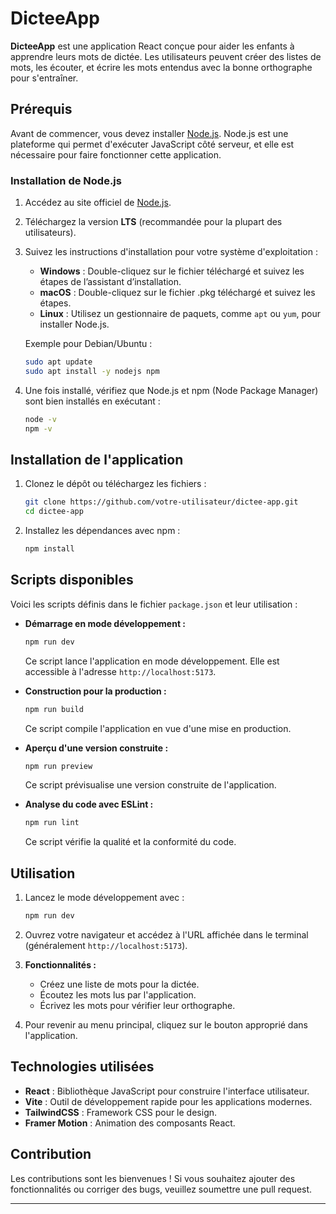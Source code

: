 
# DicteeApp

**DicteeApp** est une application React conçue pour aider les enfants à apprendre leurs mots de dictée. Les utilisateurs peuvent créer des listes de mots, les écouter, et écrire les mots entendus avec la bonne orthographe pour s'entraîner.

## Prérequis

Avant de commencer, vous devez installer [Node.js](https://nodejs.org/). Node.js est une plateforme qui permet d'exécuter JavaScript côté serveur, et elle est nécessaire pour faire fonctionner cette application.

### Installation de Node.js

1. Accédez au site officiel de [Node.js](https://nodejs.org/).
2. Téléchargez la version **LTS** (recommandée pour la plupart des utilisateurs).
3. Suivez les instructions d'installation pour votre système d'exploitation :
   - **Windows** : Double-cliquez sur le fichier téléchargé et suivez les étapes de l’assistant d’installation.
   - **macOS** : Double-cliquez sur le fichier .pkg téléchargé et suivez les étapes.
   - **Linux** : Utilisez un gestionnaire de paquets, comme `apt` ou `yum`, pour installer Node.js.

   Exemple pour Debian/Ubuntu :
   ```bash
   sudo apt update
   sudo apt install -y nodejs npm
   ```

4. Une fois installé, vérifiez que Node.js et npm (Node Package Manager) sont bien installés en exécutant :
   ```bash
   node -v
   npm -v
   ```

## Installation de l'application

1. Clonez le dépôt ou téléchargez les fichiers :
   ```bash
   git clone https://github.com/votre-utilisateur/dictee-app.git
   cd dictee-app
   ```

2. Installez les dépendances avec npm :
   ```bash
   npm install
   ```

## Scripts disponibles

Voici les scripts définis dans le fichier `package.json` et leur utilisation :

- **Démarrage en mode développement :**
  ```bash
  npm run dev
  ```
  Ce script lance l'application en mode développement. Elle est accessible à l'adresse `http://localhost:5173`.

- **Construction pour la production :**
  ```bash
  npm run build
  ```
  Ce script compile l'application en vue d'une mise en production.

- **Aperçu d'une version construite :**
  ```bash
  npm run preview
  ```
  Ce script prévisualise une version construite de l'application.

- **Analyse du code avec ESLint :**
  ```bash
  npm run lint
  ```
  Ce script vérifie la qualité et la conformité du code.

## Utilisation

1. Lancez le mode développement avec :
   ```bash
   npm run dev
   ```

2. Ouvrez votre navigateur et accédez à l'URL affichée dans le terminal (généralement `http://localhost:5173`).

3. **Fonctionnalités :**
   - Créez une liste de mots pour la dictée.
   - Écoutez les mots lus par l'application.
   - Écrivez les mots pour vérifier leur orthographe.

4. Pour revenir au menu principal, cliquez sur le bouton approprié dans l'application.

## Technologies utilisées

- **React** : Bibliothèque JavaScript pour construire l'interface utilisateur.
- **Vite** : Outil de développement rapide pour les applications modernes.
- **TailwindCSS** : Framework CSS pour le design.
- **Framer Motion** : Animation des composants React.

## Contribution

Les contributions sont les bienvenues ! Si vous souhaitez ajouter des fonctionnalités ou corriger des bugs, veuillez soumettre une pull request.

---

